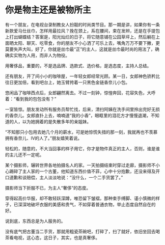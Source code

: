 # 你是物主还是被物所主

有一个朋友，在电视台录制教女人扮靓的时尚类节目。那一期是讲，如果你有一条新款爱马仕丝巾，怎样用最拉风？挽在颈上，系在腰间，束在发辫，还是在手提包上打出蝴蝶结？答案是，阳光灿烂的日子，将它随意铺在公园草坪上，然后躺在上面晒太阳、聊天、吃零食，你的朋友不小心洒了可乐上去，嘴角万万不要下撇，更莫要失声大叫，好了，你就是丝巾最“正”的主人，这就是丝巾最时尚的用法了，确确实实物为人用，而非人为物役。 

用奢侈品，重要的，不是选品牌、选款式、选价格，是选态度，主持人总结。 

还有朋友，开了间小小的咖啡屋，一年轻女郎经常光顾。某一日，女郎神色骄矜比往日更加倍，看到吧台上，她玉臂挎着一只黑色金链香奈儿小包。 

悠闲品了咖啡西点后，女郎翩然离去。不过一刻钟，惊惶奔回，花容失色，大呼着：“看到我的包包没有？” 

一室皆惊。朋友发动所有服务员帮忙找，后来，清扫阿姨在洗手间里拎出完好无损的香奈儿。女郎直扑上去，喃喃道“我的小香”，眼眶里的泪花方才慢慢退潮，不知道的人，以为她拥着的是失散多年的亲姐妹。 

“不知那只小包用去她几个月的薪水，可是她惊慌失措的那一刻，我就再也不羡慕拥有香奈儿、lV的人了。”朋友嬉笑着说。 

轻松的，随意的，不大当回事的样子用它，你才是物件真正的主人，否则，谁是谁的主儿还不一定呢。 

某个摄影师，辗转世界各地拍摄名人的家。一天拍摄结束时穿过走廊，摄影师不小心踢碎了主人家的一个古董，他知道东西价值不菲，心中十分抱歉，还没来得及开口道歉和谈赔偿，主人淡淡地说：“没什么，一个二手货罢了。” 

摄影师当下折服不已，为主人“奢侈”的态度。 

穿得起高价华服，却不敢轻跃深蹲，唯恐留下皱褶，那种束手缚脚、谨小慎微的样子，已深深地破坏衣服的美感和贵气，不如穿着普通衣物，举止态度自然自在的好。 

说到底，东西总是为人服务的。 

没有底气把古董当二手货，那就用粗瓷茶碗吧，打碎了，扫了就好，依旧坐回去喝茶看电视，这心态，这日子，其实，也是真奢侈。